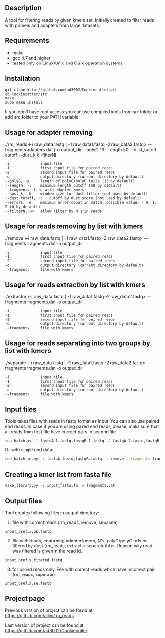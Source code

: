 Description
----------------------

A tool for filtering reads by given kmers set. Initially created to filter reads with primers and adapters from large datasets.

Requirements
----------------------

- make
- gcc 4.7 and higher
- tested only on Linux/Unix and OS X operation systems


Installation
----------------------

```
git clone http://github.com/ad3002/Cookiecutter.git
cd Cookiecutter/src
make
sudo make install
```

If you don't have root access you can use compiled tools from src folder or add src folder to your PATH variable.


Usage for adapter removing
--------------------------

./rm_reads <-i raw_data.fastq | -1 raw_data1.fastq -2 raw_data2.fastq> --fragments adapters.dat [-o output_dir --polyG 13 --length 50 --dust_cutoff cutoff --dust_k k -filterN]

    -i              input file
    -1              first input file for paired reads
    -2              second input file for paired reads
    -o              output directory (current directory by default)
    --polyG, -p     length of polyG/polyC tails (13 by default)
    --length, -l    minimum length cutoff (50 by default)
    --fragments  file with adapter kmers
    --dust_k, -k    window size for dust filter (not used by default)
    --dust_cutoff, -c   cutoff by dust score (not used by default)
    --errors, -e    maximum error count in match, possible values - 0, 1, 2 (0 by default)
    --filterN, -N   allow filter by N's in reads

Usage for reads removing by list with kmers
-------------------------------------------

./remove <-i raw_data.fastq | -1 raw_data1.fastq -2 raw_data2.fastq> --fragments fragments.dat -o output_dir

    -i              input file
    -1              first input file for paired reads
    -2              second input file for paired reads
    -o              output directory (current directory by default)
    --fragments     file with kmers

Usage for reads extraction by list with kmers
-------------------------------------------

./extractor <-i raw_data.fastq | -1 raw_data1.fastq -2 raw_data2.fastq> --fragments fragments.dat -o output_dir

    -i              input file
    -1              first input file for paired reads
    -2              second input file for paired reads
    -o              output directory (current directory by default)
    --fragments     file with kmers

Usage for reads separating into two groups by list with kmers
-------------------------------------------

./separate <-i raw_data.fastq | -1 raw_data1.fastq -2 raw_data2.fastq> --fragments fragments.dat -o output_dir

    -i              input file
    -1              first input file for paired reads
    -2              second input file for paired reads
    -o              output directory (current directory by default)
    --fragments     file with kmers


Input files
--------------------

Tools takes files with reads in fastq format as input. You can also use paired end reads. In case if you are using paired end reads, please, make sure that all reads from first file have correct pairs in second file.

```sh
run_batch.py -1 fastqA_1.fastq,fastqB_1.fastq -2 fastqA_2.fastq,fastqB_2.fastq -c remove --fragments fragments.dat -o filtered
```

Or with single end data:

```sh
run_batch_se.py -i fastqA.fastq,fastqB.fastq -c remove --fragments fragments.dat -o filtered
```


Creating  a kmer list from fasta file
-------------------------------------


```sh
make_library.py -i input_fasta.fa -o fragments.dat
```


Output files
--------------------

Tool creates following files in output directory:


1) file with correct reads (rm_reads, remove, separate)

```
input_prefix.ok.fastq       
```

2) file with reads, containing adapter kmers, N's, polyG/polyC tails or filtered by dust  (rm_reads, extractor separate)filter. Reason why read was filtered is given in the read id.

```
input_prefix.fitered.fastq  
```

3) for paired reads only. File with correct reads which have incorrect pair (rm_reads, separate).

```
input_prefix.se.fastq       
```


Project page
--------------------

Previous version of project can be found at https://github.com/allivi/rm_reads

Last version of project can be found at https://github.com/ad3002/Cookiecutter